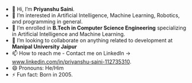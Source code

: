 - 👋 Hi, I’m **Priyanshu Saini**.
- 👀 I’m interested in Artificial Intelligence, Machine Learning, Robotics, and programming in general.
- 🌱 I’m enrolled in **B.Tech in Computer Science Engineering** specializing in Artificial Intelligence and Machine Learning.
- 💞️ I’m looking to collaborate on anything related to development at **Manipal University Jaipur**
- 📫 How to reach me - Contact me on LinkedIn -> www.linkedin.com/in/priyanshu-saini-112735310.
- 😄 Pronouns: He/Him
- ⚡ Fun fact: Born in 2005.
